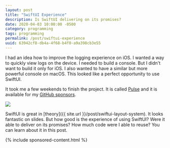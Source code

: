 ```yaml
---
layout: post
title: "SwiftUI Experience"
description: Is SwiftUI delivering on its promises?
date: 2020-04-03 10:00:00 -0500
category: programming
tags: programming
permalink: /post/swiftui-experience
uuid: 63942cf8-db4a-4f68-b4f0-a9a398cb3e55
---
```


I had an idea how to improve the logging experience on iOS. I wanted a way to quickly view logs on the device. I needed to build a console. But I didn't want to build it only for iOS. I also wanted to have a similar but more powerful console on macOS. This looked like a perfect opportunity to use SwiftUI.

It took me a few weekends to finish the project. It is called [Pulse](https://github.com/kean/Pulse) and it is available for my [GitHub sponsors](https://github.com/sponsors/kean).

<a href="https://github.com/kean/Pulse">
<img class="Screenshot Any-responsiveCard" src="{{ site.url }}/images/posts/pulse-small.jpg">
</a>

SwiftUI is great in [theory]({{ site.url }}/post/swiftui-layout-system). It looks fantastic on slides. But how good is the experience of using SwiftUI? Were it able to deliver on its promises? How much code were I able to reuse? You can learn about it in this post.

{% include sponsored-content.html %}
